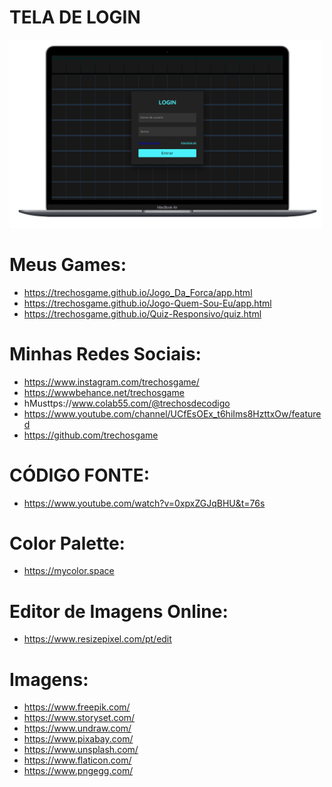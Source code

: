 # TELA DE LOGIN
<img src="001.png" width="500px" alt="Tela De Login Para Usuário Já Cadastrado">

# Meus Games:
- https://trechosgame.github.io/Jogo_Da_Forca/app.html
- https://trechosgame.github.io/Jogo-Quem-Sou-Eu/app.html
- https://trechosgame.github.io/Quiz-Responsivo/quiz.html

# Minhas Redes Sociais:
- https://www.instagram.com/trechosgame/
- https://wwwbehance.net/trechosgame
- hMusttps://www.colab55.com/@trechosdecodigo
- https://www.youtube.com/channel/UCfEsOEx_t6hiIms8HzttxOw/featured
- https://github.com/trechosgame
  
# CÓDIGO FONTE:
 - https://www.youtube.com/watch?v=0xpxZGJqBHU&t=76s

# Color Palette:
 - https://mycolor.space

# Editor de Imagens Online:
 - https://www.resizepixel.com/pt/edit

# Imagens:
- https://www.freepik.com/
- https://www.storyset.com/
- https://www.undraw.com/
- https://www.pixabay.com/
- https://www.unsplash.com/
- https://www.flaticon.com/
- https://www.pngegg.com/








